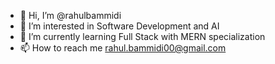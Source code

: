 - 👋 Hi, I’m @rahulbammidi
- 👀 I’m interested in Software Development and AI
- 🌱 I’m currently learning Full Stack with MERN specialization
- 📫 How to reach me rahul.bammidi00@gmail.com 

<!---
rahulbammidi/rahulbammidi is a ✨ special ✨ repository because its `README.md` (this file) appears on your GitHub profile.
You can click the Preview link to take a look at your changes.
--->
